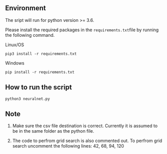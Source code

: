 ## Environment

The sript will run for python version >= 3.6.

Please install the required packages in the `requirements.txt`file by running the following command.

Linux/OS
```
pip3 install -r requirements.txt
```

Windows
```
pip install -r requirements.txt
```

## How to run the script

```
python3 neuralnet.py
```

## Note

1. Make sure the csv file destination is correct. Currently it is assumed to be in the same folder as the python file.

2. The code to perfrom grid search is also commented out.
To perfrom grid search uncomment the following lines: 42, 68, 94, 120
